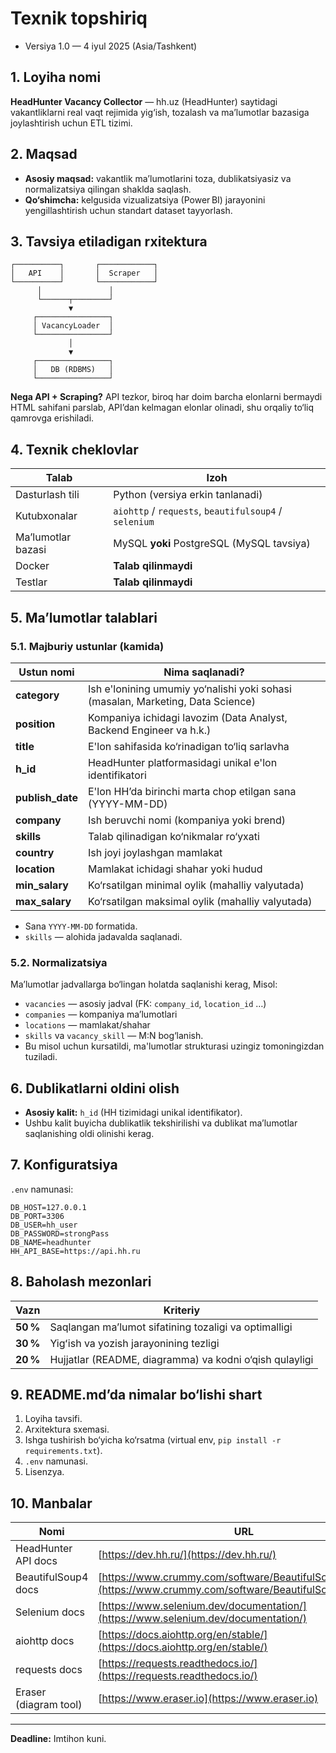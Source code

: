 # Texnik topshiriq 

- Versiya 1.0 — 4 iyul 2025 (Asia/Tashkent)


## 1. Loyiha nomi

**HeadHunter Vacancy Collector** — hh.uz (HeadHunter) saytidagi vakantliklarni real vaqt rejimida yig‘ish, tozalash va ma’lumotlar bazasiga joylashtirish uchun ETL tizimi.

## 2. Maqsad

- **Asosiy maqsad:** vakantlik ma’lumotlarini toza, dublikatsiyasiz va normalizatsiya qilingan shaklda saqlash.
- **Qo‘shimcha:** kelgusida vizualizatsiya (Power BI) jarayonini yengillashtirish uchun standart dataset tayyorlash.

## 3. Tavsiya etiladigan rxitektura

```
┌──────────┐       ┌────────────┐
│   API    │       │  Scraper   │
└──────────┘       └────────────┘
      │               │
      └──────┬────────┘
             ▼
     ┌────────────────┐
     │ VacancyLoader  │
     └────────────────┘
             │
             ▼
     ┌────────────────┐
     │   DB (RDBMS)   │
     └────────────────┘
```

**Nega API + Scraping?** API tezkor, biroq har doim barcha elonlarni bermaydi HTML sahifani parslab, API’dan kelmagan elonlar olinadi, shu orqaliy to‘liq qamrovga erishiladi.

## 4. Texnik cheklovlar

| Talab              | Izoh                                                                                               |
| ------------------ | -------------------------------------------------------------------------------------------------- |
| Dasturlash tili    | Python (versiya erkin tanlanadi)                                                            |
| Kutubxonalar       | `aiohttp` / `requests`, `beautifulsoup4` / `selenium`|
| Ma’lumotlar bazasi | MySQL **yoki** PostgreSQL (MySQL tavsiya)                                                          |
| Docker             | **Talab qilinmaydi**                                                                                  |
| Testlar            | **Talab qilinmaydi**                                                                               |

## 5. Ma’lumotlar talablari

### 5.1. Majburiy ustunlar (kamida)

| Ustun nomi   | Nima saqlanadi?                                                         |
|--------------|-------------------------------------------------------------------------|
| **category** | Ish e'lonining umumiy yo‘nalishi yoki sohasi (masalan, Marketing, Data Science)   |
| **position** | Kompaniya ichidagi lavozim (Data Analyst, Backend Engineer va h.k.)     |
| **title**    | E'lon sahifasida ko‘rinadigan to‘liq sarlavha                            |
| **h_id**     | HeadHunter platformasidagi unikal e'lon identifikatori                  |
| **publish_date** | E'lon HH’da birinchi marta chop etilgan sana (YYYY-MM-DD)          |
| **company**  | Ish beruvchi nomi (kompaniya yoki brend)                                |
| **skills**   | Talab qilinadigan ko‘nikmalar ro‘yxati                                 |
| **country**  | Ish joyi joylashgan mamlakat                                            |
| **location** | Mamlakat ichidagi shahar yoki hudud                                     |
| **min_salary** | Ko‘rsatilgan minimal oylik (mahalliy valyutada)                      |
| **max_salary** | Ko‘rsatilgan maksimal oylik (mahalliy valyutada)                     |

- Sana `YYYY-MM-DD` formatida.
- `skills` — alohida jadavalda saqlanadi.

### 5.2. Normalizatsiya

Ma’lumotlar jadvallarga bo‘lingan holatda saqlanishi kerag, Misol:

- `vacancies`  — asosiy jadval (FK: `company_id`, `location_id` …)
- `companies`  — kompaniya ma’lumotlari
- `locations`  — mamlakat/shahar
- `skills` va `vacancy_skill` — M\:N bog‘lanish.
- Bu misol uchun kursatildi, ma'lumotlar strukturasi uzingiz tomoningizdan tuziladi.

## 6. Dublikatlarni oldini olish

- **Asosiy kalit:** `h_id` (HH tizimidagi unikal identifikator).
- Ushbu kalit buyicha dublikatlik tekshirilishi va dublikat ma’lumotlar saqlanishing oldi olinishi kerag.

## 7. Konfiguratsiya

`.env` namunasi:

```
DB_HOST=127.0.0.1
DB_PORT=3306
DB_USER=hh_user
DB_PASSWORD=strongPass
DB_NAME=headhunter
HH_API_BASE=https://api.hh.ru
```


## 8. Baholash mezonlari

| Vazn     | Kriteriy                                                |
| -------- | ------------------------------------------------------- |
| **50 %** | Saqlangan ma’lumot sifatining tozaligi va optimalligi   |
| **30 %** | Yigʻish va yozish jarayonining tezligi                  |
| **20 %** | Hujjatlar (README, diagramma) va kodni o‘qish qulayligi |

## 9. README.md’da nimalar bo‘lishi shart

1. Loyiha tavsifi.
2. Arxitektura sxemasi.
3. Ishga tushirish bo‘yicha ko‘rsatma (virtual env, `pip install -r requirements.txt`).
4. `.env` namunasi.
5. Lisenzya.

## 10. Manbalar

| Nomi                  | URL                                                                                                              |
| --------------------- | ---------------------------------------------------------------------------------------------------------------- |
| HeadHunter API docs   | [https://dev.hh.ru/](https://dev.hh.ru/)                                                                         |
| BeautifulSoup4 docs   | [https://www.crummy.com/software/BeautifulSoup/bs4/doc/](https://www.crummy.com/software/BeautifulSoup/bs4/doc/) |
| Selenium docs         | [https://www.selenium.dev/documentation/](https://www.selenium.dev/documentation/)                               |
| aiohttp docs          | [https://docs.aiohttp.org/en/stable/](https://docs.aiohttp.org/en/stable/)                                       |
| requests docs         | [https://requests.readthedocs.io/](https://requests.readthedocs.io/)                                             |
| Eraser (diagram tool) | [https://www.eraser.io](https://www.eraser.io)                                                                   |

---

**Deadline:** Imtihon kuni.

